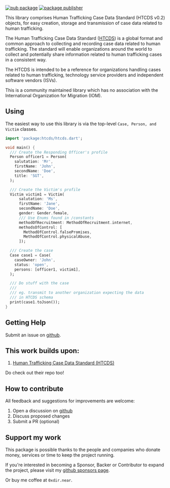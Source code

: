 [![pub package](https://img.shields.io/pub/v/htcds.svg)](https://pub.dev/packages/htcds)
[![package publisher](https://img.shields.io/pub/publisher/htcds.svg)](https://pub.dev/packages/htcds/publisher)

This library comprises Human Trafficking Case Data Standard (HTCDS v0.2) 
objects, for easy creation, storage and transmission of case data
related to human trafficking.

The Human Trafficking Case Data Standard ([HTCDS]) is a global
format and common approach to collecting and recording case data
related to human trafficking. The standard will enable organizations
around the world to collect and potentially share information
related to human trafficking cases in a consistent way.

[HTCDS]: https://hapi.etica.ai/eng-Latn/data-schema/UN/HTCDS/HTCDS.json

The HTCDS is intended to be a reference for organizations
handling cases related to human trafficking, technology
service providers and independent software vendors (ISVs).

This is a community maintained library which has no association 
with the International Organization for Migration (IOM).

## Using

The easiest way to use this library is via the top-level ```Case, Person, and Victim``` classes.

```dart
import 'package:htcds/htcds.dart';

void main() {
  /// Create the Responding Officer's profile
  Person officer1 = Person(
    salutation: 'Mr',
    firstName: 'John',
    secondName: 'Doe',
    title: 'SGT',
  );

  /// Create the Victim's profile
  Victim victim1 = Victim(
      salutation: 'Ms',
      firstName: 'Jane',
      secondName: 'Doe',
      gender: Gender.female,
      /// Use Enums found in /constants
      methodOfRecruitment: MethodOfRecruitment.internet,
      methodsOfControl: [
        MethodOfControl.falsePromises,
        MethodOfControl.physicalAbuse,
      ]);

  /// Create the case
  Case case1 = Case(
    caseOwner: 'John',
    status: 'open',
    persons: [officer1, victim1],
  );

  /// Do stuff with the case
  ///
  /// eg. transmit to another organization expecting the data
  /// in HTCDS schema
  print(case1.toJson());
}
```

## Getting Help

Submit an issue on [github].

[github]: https://github.com/0xdir/htcds_dart


## This work builds upon:
1. [Human Trafficking Case Data Standard (HTCDS)](https://github.com/UNMigration/HTCDS)

Do check out their repo too!

## How to contribute

All feedback and suggestions for improvements are welcome:

1. Open a discussion on [github]
2. Discuss proposed changes
3. Submit a PR (optional)

[github]: https://github.com/0xdir/htcds_dart

## Support my work

This package is possible thanks to the people and companies
who donate money, services or time to keep the project running.

If you're interested in becoming a Sponsor, Backer or Contributor
to expand the project, please visit my [github sponsors page].

[github sponsors page]: https://github.com/sponsors/0xdir

Or buy me coffee at `0xdir.near`.